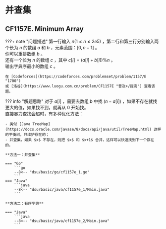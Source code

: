# 并查集

## CF1157E. Minimum Array

???+ note "问题描述"
    第一行输入 $n(1≤n≤2e5)$ ，第二行和第三行分别输入两个长为 $n$ 的数组 $a$ 和 $b$ ，元素范围：$[0,n-1]$ 。<br>
    你可以重排数组 $b$ 。<br>
    还有一个长为 $n$ 的数组 $c$ ，其中 $c[i] = (a[i] + b[i]) \% n$ 。<br>
    输出字典序最小的数组 $c$ 。

    在 [Codeforces](https://codeforces.com/problemset/problem/1157/E "1700")
    或 [洛谷](https://www.luogu.com.cn/problem/CF1157E "普及+/提高") 查看该题。

??? info "解题思路"
    对于 $a[i]$ ，需要去数组 $b$ 中找 $(n-a[i])%n$ ，如果不存在就找更大的值，如果找不到，就再从 $0$ 开始找。<br>
    直接暴力查找会超时，有多种优化方法：

    - 类似 [Java TreeMap](https://docs.oracle.com/javase/8/docs/api/java/util/TreeMap.html) 这样的平衡树，只维护存在的；
    - 并查集，如果 $x$ 不存在，则把 $x$ 和 $x+1$ 合并，这样可以快速找到下一个存在的。

    **方法一：并查集**

    === "Go"
        ```go
        --8<-- "dsu/basic/go/cf1157e_1.go"
        ```
    === "Java"
        ```java
        --8<-- "dsu/basic/java/cf1157e_1/Main.java"
        ```

    **方法二：有序字典**

    === "Java"
        ```java
        --8<-- "dsu/basic/java/cf1157e_2/Main.java"
        ```
